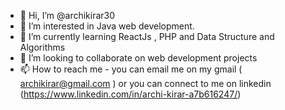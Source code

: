 - 👋 Hi, I’m @archikirar30
- 👀 I’m interested in Java web development.
- 🌱 I’m currently learning ReactJs , PHP and Data Structure and Algorithms
- 💞️ I’m looking to collaborate on web development projects
- 📫 How to reach me - you can email me on my gmail ( archikirar@gmail.com ) or you can connect to me on linkedin (https://www.linkedin.com/in/archi-kirar-a7b616247/)

<!---
archikirar30/archikirar30 is a ✨ special ✨ repository because its `README.md` (this file) appears on your GitHub profile.
You can click the Preview link to take a look at your changes.
--->

